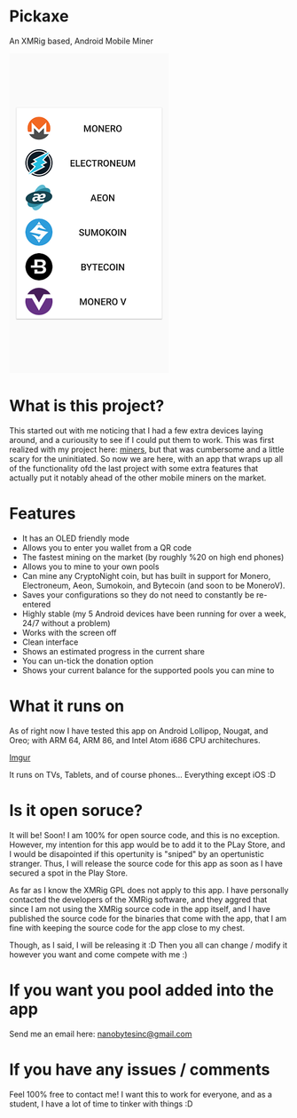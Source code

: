 # Pickaxe
An XMRig based, Android Mobile Miner

![Can mine ALL CryptoNight coins](images/1.png?raw=true "Title")

# What is this project?

This started out with me noticing that I had a few extra devices laying around, and a curiousity to see if I could put them to work. This was first realized with my project here: [miners](https://github.com/NanoBytesInc/miners), but that was cumbersome and a little scary for the uninitiated. So now we are here, with an app that wraps up all of the functionality ofd the last project with some extra features that actually put it notably ahead of the other mobile miners on the market. 

# Features

* It has an OLED friendly mode
* Allows you to enter you wallet from a QR code
* The fastest mining on the market (by roughly %20 on high end phones)
* Allows you to mine to your own pools
* Can mine any CryptoNight coin, but has built in support for Monero, Electroneum, Aeon, Sumokoin, and Bytecoin (and soon to be MoneroV).
* Saves your configurations so they do not need to constantly be re-entered
* Highly stable (my 5 Android devices have been running for over a week, 24/7 without a problem)
* Works with the screen off
* Clean interface
* Shows an estimated progress in the current share
* You can un-tick the donation option
* Shows your current balance for the supported pools you can mine to

# What it runs on

As of right now I have tested this app on Android Lollipop, Nougat, and Oreo; with ARM 64, ARM 86, and Intel Atom i686 CPU architechures.

[Imgur](https://i.imgur.com/20JnO97.jpg)

It runs on TVs, Tablets, and of course phones...
Everything except iOS :D

# Is it open soruce?

It will be! Soon! I am 100% for open source code, and this is no exception. However, my intention for this app would be to add it to the PLay Store, and I would be disapointed if this opertunity is "sniped" by an opertunistic stranger. Thus, I will release the source code for this app as soon as I have secured a spot in the Play Store.

As far as I know the XMRig GPL does not apply to this app. I have personally contacted the developers of the XMRig software, and they aggred that since I am not using the XMRig source code in the app itself, and I have published the source code for the binaries that come with the app, that I am fine with keeping the source code for the app close to my chest.

Though, as I said, I will be releasing it :D Then you all can change / modify it however you want and come compete with me :)

# If you want you pool added into the app
Send me an email here: nanobytesinc@gmail.com 

# If you have any issues / comments
Feel 100% free to contact me! I want this to work for everyone, and as a student, I have a lot of time to tinker with things :D
